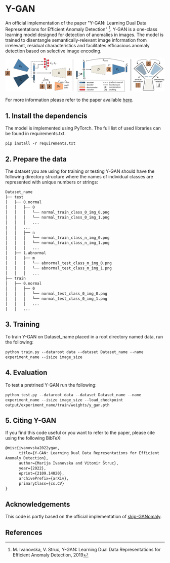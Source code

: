 # Y-GAN
An official implementation of the paper "Y-GAN: Learning Dual Data Representations for Efficient Anomaly Detection" [^1]. 
Y-GAN is a one-class learning model designed for detection of anomalies in images. The model is trained to disentangle semantically-relevant image information from irrelevant, residual characteristics and facilitates efficacious anomaly detection based on selective image encoding. 

      

![Y-GAN](Y_GAN.jpg)

For more information please refer to the paper available [here](https://arxiv.org/abs/2109.14020).

## 1. Install the dependencis
The model is implemented using PyTorch. The full list of used libraries can be found in requirements.txt.
```
pip install -r requirements.txt
```

## 2. Prepare the data
The dataset you are using for training or testing Y-GAN should have the following directory structure where the names of individual classes are represented with unique numbers or strings:
```
Dataset_name
├── test
│   ├── 0.normal
│   │   ├── 0
│   │   │   └── normal_train_class_0_img_0.png
│   │   │   └── normal_train_class_0_img_1.png
│   │   │   ...
|   │   ...
│   │   ├── n
│   │   │   └── normal_train_class_n_img_0.png
│   │   │   └── normal_train_class_n_img_1.png
│   │   │   ...
│   ├── 1.abnormal
│   │   ├── m
│   │   │   └── abnormal_test_class_m_img_0.png
│   │   │   └── abnormal_test_class_m_img_1.png
│   │   │   ...
├── train
│   ├── 0.normal
│   │   ├── 0
│   │   │   └── normal_test_class_0_img_0.png
│   │   │   └── normal_test_class_0_img_1.png
│   │   │   ...
|   │   ...
```

## 3. Training
To train Y-GAN on Dataset_name placed in a root directory named data, run the following:
```
python train.py --dataroot data --dataset Dataset_name --name experiment_name --isize image_size
```
## 4. Evaluation
To test a pretrined Y-GAN run the following:
```
python test.py --dataroot data --dataset Dataset_name --name experiment_name --isize image_size --load_checkpoint output/experiment_name/train/weights/y_gan.pth
```
## 5. Citing Y-GAN
If you find this code useful or you want to refer to the paper, please cite using the following BibTeX:
```
@misc{ivanovska2022ygan,
      title={Y-GAN: Learning Dual Data Representations for Efficient Anomaly Detection}, 
      author={Marija Ivanovska and Vitomir Štruc},
      year={2022},
      eprint={2109.14020},
      archivePrefix={arXiv},
      primaryClass={cs.CV}
}
```

## Acknowledgements
This code is partly based on the official implementation of [skip-GANomaly](https://github.com/samet-akcay/skip-ganomaly).

## References
[^1]: M. Ivanovska, V. Struc, Y-GAN: Learning Dual Data Representations for Efficient Anomaly Detection, 2019
